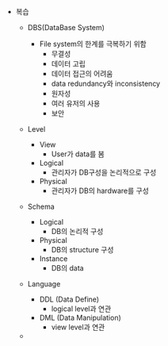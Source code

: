 - 복습
	- DBS(DataBase System)
		- File system의 한계를 극복하기 위함
			- 무결성
			- 데이터 고립
			- 데이터 접근의 어려움
			- data redundancy와 inconsistency
			- 원자성
			- 여러 유저의 사용
			- 보안
		
	- Level
		- View
			- User가 data를 봄
		- Logical
			- 관리자가 DB구성을 논리적으로 구성
		- Physical
			- 관리자가 DB의 hardware를 구성
	
	- Schema
		- Logical
			- DB의 논리적 구성
		- Physical
			- DB의 structure 구성
		- Instance
			- DB의 data

	- Language
		- DDL (Data Define)
			- logical level과 연관
		- DML (Data Manipulation)
			- view level과 연관
	- 
	